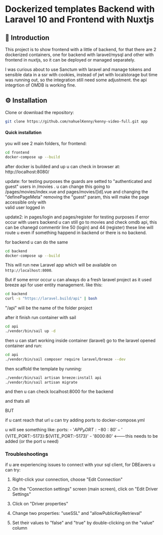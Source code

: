 # Dockerized templates Backend with Laravel 10 and Frontend with Nuxtjs

## 📜 Introduction
This project is to show frontend with a little of backend, for that there are 2 dockerized containers,
one for backend with laravel/mysql and other with frontend in nuxtjs, so it can be deployed or managed separately.

I was curious about to use Sanctum with laravel and manage tokens and sensible data in a ssr with cookies, instead of
jwt with localstorage but time was running out, so the integration still need some adjustment.
the api integrtion of OMDB is working fine.
## ⚙ Installation

Clone or download the repository:

```bash
git clone https://github.com/nahuelKenny/kenny-video-full.git app
```

#### Quick installation

you will see 2 main folders, for frontend:

```bash
cd frontend
docker-compose up --build
```
after docker is builded and up u can check in browser at: http://localhost:8080/

update: for testing purposes the guards are setted to "authenticated and guest" users in /movies .
u can change this going to /pages/movies/index.vue  and pages/movies/[id].vue and changing the
"definePageMeta" removing the "guest" param, this will make the page accessible only with  
valid user logged in

update2: in pages/login and pages/register for testing purposes if error occur with users backend
u can still go to movies and check omdb api, this can be chanegd commentir line 50 (login) and 44 (register)
these line will route u even if something happend in backend or there is no backend.


for backend u can do the same

```bash
cd backend
docker-compose up --build
```

This will run new Laravel app which will be available on `http://localhost:8000`.


But if some error occur u can always do a fresh laravel project as it used breeze api for user entity management.
like this:

```bash
cd backend
curl -s "https://laravel.build/api" | bash
```

"/api" will be the name of the folder project

after it finish run container with sail

```bash
cd api
./vendor/bin/sail up -d
```

then u can start working inside container (laravel)
go to the laravel opened container and run:
```bash
cd api
./vendor/bin/sail composer require laravel/breeze --dev
```

then scaffold the template by running:
```bash
./vendor/bin/sail artisan breeze:install api
./vendor/bin/sail artisan migrate
```
and then u can check localhost:8000 for the backend

and thats all

BUT

if u cant reach that url u can try adding ports to docker-compose.yml

u will see something like:
ports:
            - '${APP_PORT:-80}:80'
            - '${VITE_PORT:-5173}:${VITE_PORT:-5173}'
            - '8000:80' <---this needs to be added (or the port u need)


### Troubleshootings

if u are experiencing issues to connect with your sql client, for DBEavers u can try:

1. Right-click your connection, choose "Edit Connection"

2. On the "Connection settings" screen (main screen), click on "Edit Driver Settings"

3. Click on "Driver properties"

4. Change two properties: "useSSL" and "allowPublicKeyRetrieval"

5. Set their values to "false" and "true" by double-clicking on the "value" column

